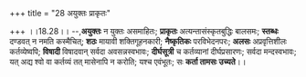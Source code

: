 +++
title = "28 अयुक्तः प्राकृतः"

+++
।।18.28।। --,**अयुक्तः** न युक्तः असमाहितः; **प्राकृतः**
अत्यन्तासंस्कृतबुद्धिः बालसमः; **स्तब्धः** दण्डवत् न नमति कस्मैचित्;
**शठः** मायावी शक्तिगूहनकारी; **नैष्कृतिकः** परविभेदनपरः; **अलसः**
अप्रवृत्तिशीलः कर्तव्येष्वपि; **विषादी** विषादवान् सर्वदा अवसन्नस्वभावः;
**दीर्घसूत्री** च कर्तव्यानां दीर्घप्रसारणः; सर्वदा मन्दस्वभावः; यत्
अद्य श्वो वा कर्तव्यं तत् मासेनापि न करोति; यश्च एवंभूतः; सः **कर्ता
तामसः उच्यते**।।
